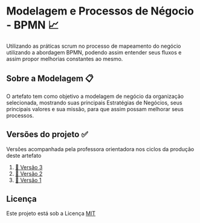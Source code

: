 # Modelagem e Processos de Négocio - BPMN 📈
Utilizando as práticas scrum no processo de mapeamento do negócio utilizando a abordagem BPMN, podendo assim entender seus fluxos e assim propor melhorias constantes ao mesmo.

## Sobre a Modelagem 📋
O artefato tem como objetivo a modelagem de negócio da organização selecionada, mostrando suas principais Estratégias de Negócios, seus principais valores e sua missão, para que assim possam melhorar seus processos.

## Versões do projeto ✅
Versões acompanhada pela professora orientadora nos ciclos da produção deste artefato 
1. [:ledger: Versão 3](v3.pdf)
1. [:orange_book: Versão 2](v2.pdf)
1. [:closed_book: Versão 1](v1.pdf)

## Licença
Este projeto está sob a Licença [MIT](LICENSE.md)
